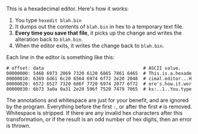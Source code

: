 This is a hexadecimal editor.  Here's how it works:

1. You type `hexedit blah.bin`
2. It dumps out the contents of `blah.bin` in hex to a temporary text file.
3. **Every time you save that file**, it picks up the change and writes
   the alteration back to `blah.bin`.
4. When the editor exits, it writes the change back to `blah.bin`.

Each line in the editor is something like this:

    # offset: data                                     # ASCII value.
    00000000: 5468 6973 2069 7320 6120 6865 7861 6465  # This.is.a.hexade
    00000010: 6369 6d61 6c20 6564 6974 6f72 2e20 2048  # cimal.editor...H
    00000020: 6572 6527 7320 686f 7720 6974 2077 6f72  # ere's.how.it.wor
    00000030: 6b73 3a0a 0a31 2e20 596f 7520 7479 7065  # ks:..1..You.type

The annotations and whitespace are just for your benefit, and are
ignored by the program.  Everything before the first `:`, or after the
first `#` is removed.  Whitespace is stripped.  If there are any invalid
hex characters after this transformation, or if the result is an odd
number of hex digits, then an error is thrown.
